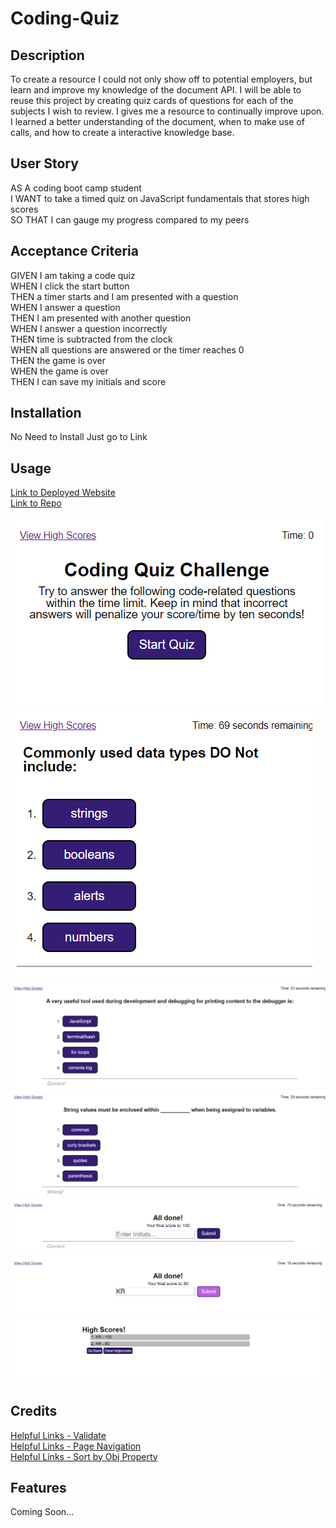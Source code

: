 # Coding-Quiz

## Description

To create a resource I could not only show off to potential employers, but learn and improve my knowledge of the document API. I will be able to reuse this project by creating quiz cards of questions for each of the subjects I wish to review. I gives me a resource to continually improve upon. I learned a better understanding of the document, when to make use of calls, and how to create a interactive knowledge base.

## User Story

AS A coding boot camp student  
I WANT to take a timed quiz on JavaScript fundamentals that stores high scores  
SO THAT I can gauge my progress compared to my peers

## Acceptance Criteria

GIVEN I am taking a code quiz  
WHEN I click the start button  
THEN a timer starts and I am presented with a question  
WHEN I answer a question  
THEN I am presented with another question  
WHEN I answer a question incorrectly  
THEN time is subtracted from the clock  
WHEN all questions are answered or the timer reaches 0  
THEN the game is over  
WHEN the game is over  
THEN I can save my initials and score

## Installation

No Need to Install Just go to Link

## Usage

[Link to Deployed Website](https://kevinrhode.github.io/coding-quiz/)  
[Link to Repo](https://github.com/KevinRhode/coding-quiz)  


![Start](./assets/images/Start.png)
![FirstQuestion](./assets/images/FirstQuestion.png)
![Correct](./assets/images/Correct.png)
![Wrong](./assets/images/Wrong.png)
![End](./assets/images/End.png)
![Hover](./assets/images/Hover.png)
![Highscores](./assets/images/highscores.png)

## Credits

[Helpful Links - Validate](https://stackoverflow.com/questions/23556533/how-do-i-make-an-input-field-accept-only-letters-in-javascript)  
[Helpful Links - Page Navigation](https://stackoverflow.com/questions/16611497/how-can-i-get-the-name-of-an-html-page-in-javascript)  
[Helpful Links - Sort by Obj Property](https://www.programiz.com/javascript/examples/sort-array-objectsa)

## Features

Coming Soon...